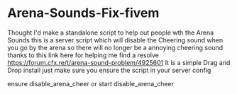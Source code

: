 # Arena-Sounds-Fix-fivem
Thought I'd make a standalone script to help out people wth the Arena Sounds this is a server script which will disable the Cheering sound when you go by the arena so there will no longer be a annoying cheering sound thanks to this link here for helping me find a resolve https://forum.cfx.re/t/arena-sound-problem/4925601
It is a simple Drag and Drop install just make sure you ensure the script in your server config 

ensure disable_arena_cheer or start disable_arena_cheer
